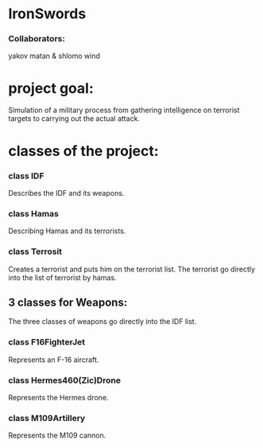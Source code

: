 # IronSwords

### Collaborators:

yakov matan & shlomo wind

# project goal:

Simulation of a military process from gathering intelligence on terrorist targets to carrying out the actual attack.

# classes of the project:

### class IDF
Describes the IDF and its weapons.
### class Hamas
Describing Hamas and its terrorists.
### class Terrosit
Creates a terrorist and puts him on the terrorist list.
The terrorist go directly into the list of terrorist by hamas.
## 3 classes for Weapons:
The three classes of weapons go directly into the IDF list.
### class F16FighterJet
Represents an F-16 aircraft.
### class Hermes460(Zic)Drone
Represents the Hermes drone.
### class M109Artillery
Represents the M109 cannon.
